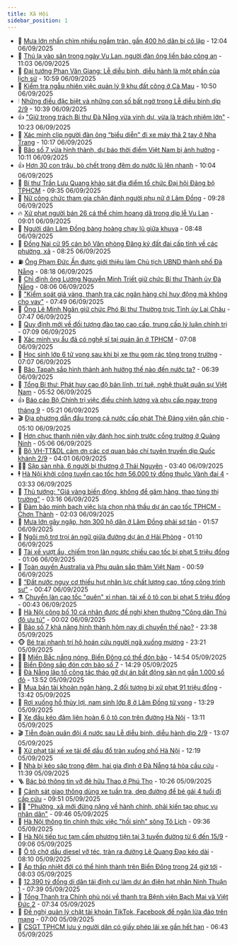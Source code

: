 ```yaml
---
title: Xã Hội
sidebar_position: 1
---
```


<!-- dantri-xa-hoi:START -->
- 🫣 [Mưa lớn nhấn chìm nhiều ngầm tràn, gần 400 hộ dân bị cô lập](https://dantri.com.vn/xa-hoi/mua-lon-nhan-chim-nhieu-ngam-tran-gan-400-ho-dan-bi-co-lap-20250906185447097.htm) - 12:04 06/09/2025
- 💼 [Thú lạ vào sân trong ngày Vu Lan, người đàn ông liền báo công an](https://dantri.com.vn/xa-hoi/thu-la-vao-san-trong-ngay-vu-lan-nguoi-dan-ong-lien-bao-cong-an-20250906174436100.htm) - 11:03 06/09/2025
- 🎊 [Đại tướng Phan Văn Giang: Lễ diễu binh, diễu hành là một phần của lịch sử](https://dantri.com.vn/xa-hoi/dai-tuong-phan-van-giang-le-dieu-binh-dieu-hanh-la-mot-phan-cua-lich-su-20250905201053487.htm) - 10:59 06/09/2025
- 🙉 [Kiểm tra ngẫu nhiên việc quản lý 9 khu đất công ở Cà Mau](https://dantri.com.vn/xa-hoi/kiem-tra-ngau-nhien-viec-quan-ly-9-khu-dat-cong-o-ca-mau-20250906164308949.htm) - 10:50 06/09/2025
- 🕯 [Những điều đặc biệt và những con số bất ngờ trong Lễ diễu binh dịp 2/9](https://dantri.com.vn/xa-hoi/nhung-dieu-dac-biet-va-nhung-con-so-bat-ngo-trong-le-dieu-binh-dip-29-20250906173145487.htm) - 10:39 06/09/2025
- 👍 [&quot;Giữ trọng trách Bí thư Đà Nẵng vừa vinh dự, vừa là trách nhiệm lớn&quot;](https://dantri.com.vn/xa-hoi/giu-trong-trach-bi-thu-da-nang-vua-vinh-du-vua-la-trach-nhiem-lon-20250906171053881.htm) - 10:23 06/09/2025
- 🤖 [Xác minh clip người đàn ông “biểu diễn” đi xe máy thả 2 tay ở Nha Trang](https://dantri.com.vn/xa-hoi/xac-minh-clip-nguoi-dan-ong-bieu-dien-di-xe-may-tha-2-tay-o-nha-trang-20250906170736652.htm) - 10:17 06/09/2025
- 🙉 [Bão số 7 vừa hình thành, dự báo thời điểm Việt Nam bị ảnh hưởng](https://dantri.com.vn/xa-hoi/bao-so-7-vua-hinh-thanh-du-bao-thoi-diem-viet-nam-bi-anh-huong-20250906170640904.htm) - 10:11 06/09/2025
- 👍 [Hơn 30 con trâu, bò chết trong đêm do nước lũ lên nhanh](https://dantri.com.vn/xa-hoi/hon-30-con-trau-bo-chet-trong-dem-do-nuoc-lu-len-nhanh-20250906162054860.htm) - 10:04 06/09/2025
- 🗽 [Bí thư Trần Lưu Quang khảo sát địa điểm tổ chức Đại hội Đảng bộ TPHCM](https://dantri.com.vn/xa-hoi/bi-thu-tran-luu-quang-khao-sat-dia-diem-to-chuc-dai-hoi-dang-bo-tphcm-20250906162845227.htm) - 09:35 06/09/2025
- 🗽 [Nữ công chức tham gia chặn đánh người phụ nữ ở Lâm Đồng](https://dantri.com.vn/xa-hoi/nu-cong-chuc-tham-gia-chan-danh-nguoi-phu-nu-o-lam-dong-20250906161644286.htm) - 09:28 06/09/2025
- 🔥 [Xử phạt người bán 26 cá thể chim hoang dã trong dịp lễ Vu Lan](https://dantri.com.vn/xa-hoi/xu-phat-nguoi-ban-26-ca-the-chim-hoang-da-trong-dip-le-vu-lan-20250906154703942.htm) - 09:01 06/09/2025
- 🦒 [Người dân Lâm Đồng bàng hoàng chạy lũ giữa khuya](https://dantri.com.vn/xa-hoi/nguoi-dan-lam-dong-bang-hoang-chay-lu-giua-khuya-20250906151537268.htm) - 08:48 06/09/2025
- 🧐 [Đồng Nai cử 95 cán bộ Văn phòng Đăng ký đất đai cấp tỉnh về các phường, xã](https://dantri.com.vn/xa-hoi/dong-nai-cu-95-can-bo-van-phong-dang-ky-dat-dai-cap-tinh-ve-cac-phuong-xa-20250906141420168.htm) - 08:25 06/09/2025
- ⛽️ [Ông Phạm Đức Ấn được giới thiệu làm Chủ tịch UBND thành phố Đà Nẵng](https://dantri.com.vn/xa-hoi/ong-pham-duc-an-duoc-gioi-thieu-lam-chu-tich-ubnd-thanh-pho-da-nang-20250906131916938.htm) - 08:18 06/09/2025
- 🚀 [Chỉ định ông Lương Nguyễn Minh Triết giữ chức Bí thư Thành ủy Đà Nẵng](https://dantri.com.vn/xa-hoi/chi-dinh-ong-luong-nguyen-minh-triet-giu-chuc-bi-thu-thanh-uy-da-nang-20250906130754392.htm) - 08:06 06/09/2025
- 🦒 [&quot;Kiểm soát giá vàng, thanh tra các ngân hàng chỉ huy động mà không cho vay&quot;](https://dantri.com.vn/xa-hoi/kiem-soat-gia-vang-thanh-tra-cac-ngan-hang-chi-huy-dong-ma-khong-cho-vay-20250906144320180.htm) - 07:49 06/09/2025
- 🦅 [Ông Lê Minh Ngân giữ chức Phó Bí thư Thường trực Tỉnh ủy Lai Châu](https://dantri.com.vn/xa-hoi/ong-le-minh-ngan-giu-chuc-pho-bi-thu-thuong-truc-tinh-uy-lai-chau-20250906144106968.htm) - 07:47 06/09/2025
- 🚀 [Quy định mới về đối tượng đào tạo cao cấp, trung cấp lý luận chính trị](https://dantri.com.vn/xa-hoi/quy-dinh-moi-ve-doi-tuong-dao-tao-cao-cap-trung-cap-ly-luan-chinh-tri-20250906140618005.htm) - 07:09 06/09/2025
- 🦅 [Xác minh vụ ẩu đả có nghệ sĩ tại quán ăn ở TPHCM](https://dantri.com.vn/xa-hoi/xac-minh-vu-au-da-co-nghe-si-tai-quan-an-o-tphcm-20250906133159754.htm) - 07:08 06/09/2025
- 🤠 [Học sinh lớp 6 tử vong sau khi bị xe thu gom rác tông trong trường](https://dantri.com.vn/xa-hoi/hoc-sinh-lop-6-tu-vong-sau-khi-bi-xe-thu-gom-rac-tong-trong-truong-20250906135115179.htm) - 07:07 06/09/2025
- 💄 [Bão Tapah sắp hình thành ảnh hưởng thế nào đến nước ta?](https://dantri.com.vn/xa-hoi/bao-tapah-sap-hinh-thanh-anh-huong-the-nao-den-nuoc-ta-20250906133401096.htm) - 06:39 06/09/2025
- 🥷 [Tổng Bí thư: Phát huy cao độ bản lĩnh, trí tuệ, nghệ thuật quân sự Việt Nam](https://dantri.com.vn/xa-hoi/tong-bi-thu-phat-huy-cao-do-ban-linh-tri-tue-nghe-thuat-quan-su-viet-nam-20250906125237584.htm) - 05:52 06/09/2025
- 👍 [Báo cáo Bộ Chính trị việc điều chỉnh lương và phụ cấp ngay trong tháng 9](https://dantri.com.vn/xa-hoi/bao-cao-bo-chinh-tri-viec-dieu-chinh-luong-va-phu-cap-ngay-trong-thang-9-20250906121224976.htm) - 05:21 06/09/2025
- 🎬 [Địa phương dẫn đầu trong cả nước cấp phát Thẻ Đảng viên gắn chip](https://dantri.com.vn/xa-hoi/dia-phuong-dan-dau-trong-ca-nuoc-cap-phat-the-dang-vien-gan-chip-20250906100557853.htm) - 05:10 06/09/2025
- 🦒 [Hơn chục thanh niên vây đánh học sinh trước cổng trường ở Quảng Ninh](https://dantri.com.vn/xa-hoi/hon-chuc-thanh-nien-vay-danh-hoc-sinh-truoc-cong-truong-o-quang-ninh-20250906112712597.htm) - 05:06 06/09/2025
- 🌊 [Bộ VH-TT&amp;DL cảm ơn các cơ quan báo chí tuyên truyền dịp Quốc khánh 2/9](https://dantri.com.vn/xa-hoi/bo-vh-ttdl-cam-on-cac-co-quan-bao-chi-tuyen-truyen-dip-quoc-khanh-29-20250906105657643.htm) - 04:01 06/09/2025
- 🧑‍💻 [Sập sàn nhà, 6 người bị thương ở Thái Nguyên](https://dantri.com.vn/xa-hoi/sap-san-nha-6-nguoi-bi-thuong-o-thai-nguyen-20250906102835779.htm) - 03:40 06/09/2025
- 🕴 [Hà Nội khởi công tuyến cao tốc hơn 56.000 tỷ đồng thuộc Vành đai 4](https://dantri.com.vn/xa-hoi/ha-noi-khoi-cong-tuyen-cao-toc-hon-56000-ty-dong-thuoc-vanh-dai-4-20250906073509040.htm) - 03:33 06/09/2025
- 🤔 [Thủ tướng: &quot;Giá vàng biến động, không để găm hàng, thao túng thị trường&quot;](https://dantri.com.vn/kinh-doanh/thu-tuong-gia-vang-bien-dong-khong-de-gam-hang-thao-tung-thi-truong-20250906101322714.htm) - 03:16 06/09/2025
- 💄 [Đảm bảo minh bạch việc lựa chọn nhà thầu dự án cao tốc TPHCM - Chơn Thành](https://dantri.com.vn/kinh-doanh/dam-bao-minh-bach-viec-lua-chon-nha-thau-du-an-cao-toc-tphcm-chon-thanh-20250903180156193.htm) - 02:03 06/09/2025
- 🧠 [Mưa lớn gây ngập, hơn 300 hộ dân ở Lâm Đồng phải sơ tán](https://dantri.com.vn/xa-hoi/mua-lon-gay-ngap-hon-300-ho-dan-o-lam-dong-phai-so-tan-20250906083401279.htm) - 01:57 06/09/2025
- 🦣 [Ngôi mộ trơ trọi án ngữ giữa đường dự án ở Hải Phòng](https://dantri.com.vn/xa-hoi/ngoi-mo-tro-troi-an-ngu-giua-duong-du-an-o-hai-phong-20250905221938503.htm) - 01:10 06/09/2025
- 💫 [Tài xế vượt ẩu, chiếm trọn làn ngược chiều cao tốc bị phạt 5 triệu đồng](https://dantri.com.vn/xa-hoi/tai-xe-vuot-au-chiem-tron-lan-nguoc-chieu-cao-toc-bi-phat-5-trieu-dong-20250906075946120.htm) - 01:06 06/09/2025
- 🚀 [Toàn quyền Australia và Phu quân sắp thăm Việt Nam](https://dantri.com.vn/xa-hoi/toan-quyen-australia-va-phu-quan-sap-tham-viet-nam-20250906075302538.htm) - 00:59 06/09/2025
- 🤔 [“Đất nước nguy cơ thiếu hụt nhân lực chất lượng cao, tổng công trình sư&quot;](https://dantri.com.vn/xa-hoi/dat-nuoc-nguy-co-thieu-hut-nhan-luc-chat-luong-cao-tong-cong-trinh-su-20250906073715820.htm) - 00:47 06/09/2025
- ⚗️ [Chuyển làn cao tốc &quot;quên&quot; xi nhan, tài xế ô tô con bị phạt 5 triệu đồng](https://dantri.com.vn/xa-hoi/chuyen-lan-cao-toc-quen-xi-nhan-tai-xe-o-to-con-bi-phat-5-trieu-dong-20250906074105161.htm) - 00:43 06/09/2025
- 🫶 [Hà Nội công bố 10 cá nhân được đề nghị khen thưởng &quot;Công dân Thủ đô ưu tú&quot;](https://dantri.com.vn/xa-hoi/ha-noi-cong-bo-10-ca-nhan-duoc-de-nghi-khen-thuong-cong-dan-thu-do-uu-tu-20250905102050879.htm) - 00:02 06/09/2025
- 🌮 [Bão số 7 khả năng hình thành hôm nay di chuyển thế nào?](https://dantri.com.vn/xa-hoi/bao-so-7-kha-nang-hinh-thanh-hom-nay-di-chuyen-the-nao-20250906063605647.htm) - 23:38 05/09/2025
- 🐵 [Bé trai nhanh trí hô hoán cứu người ngã xuống mương](https://dantri.com.vn/xa-hoi/be-trai-nhanh-tri-ho-hoan-cuu-nguoi-nga-xuong-muong-20250906002013970.htm) - 23:21 05/09/2025
- 🧑‍🏫 [Miền Bắc nắng nóng, Biển Đông có thể đón bão](https://dantri.com.vn/xa-hoi/mien-bac-nang-nong-bien-dong-co-the-don-bao-20250905210605174.htm) - 14:54 05/09/2025
- 💫 [Biển Đông sắp đón cơn bão số 7](https://dantri.com.vn/xa-hoi/bien-dong-sap-don-con-bao-so-7-20250905212507528.htm) - 14:29 05/09/2025
- 🦩 [Đà Nẵng lập tổ công tác tháo gỡ dự án bất động sản nợ gần 1.000 sổ đỏ](https://dantri.com.vn/xa-hoi/da-nang-lap-to-cong-tac-thao-go-du-an-bat-dong-san-no-gan-1000-so-do-20250905195550378.htm) - 13:52 05/09/2025
- 🦄 [Mua bán tài khoản ngân hàng, 2 đối tượng bị xử phạt 91 triệu đồng](https://dantri.com.vn/xa-hoi/mua-ban-tai-khoan-ngan-hang-2-doi-tuong-bi-xu-phat-91-trieu-dong-20250905200242513.htm) - 13:42 05/09/2025
- 💂 [Rơi xuống hồ thủy lợi, nam sinh lớp 8 ở Lâm Đồng tử vong](https://dantri.com.vn/xa-hoi/roi-xuong-ho-thuy-loi-nam-sinh-lop-8-o-lam-dong-tu-vong-20250905200906029.htm) - 13:29 05/09/2025
- 💄 [Xe đầu kéo đâm liên hoàn 6 ô tô con trên đường Hà Nội](https://dantri.com.vn/xa-hoi/xe-dau-keo-dam-lien-hoan-6-o-to-con-tren-duong-ha-noi-20250905200348313.htm) - 13:11 05/09/2025
- 🎬 [Tiễn đoàn quân đội 4 nước sau Lễ diễu binh, diễu hành dịp 2/9](https://dantri.com.vn/xa-hoi/tien-doan-quan-doi-4-nuoc-sau-le-dieu-binh-dieu-hanh-dip-29-20250905194105886.htm) - 13:07 05/09/2025
- 👀 [Xử phạt tài xế xe tải để dầu đổ tràn xuống phố Hà Nội](https://dantri.com.vn/xa-hoi/xu-phat-tai-xe-xe-tai-de-dau-do-tran-xuong-pho-ha-noi-20250905190131017.htm) - 12:19 05/09/2025
- 💃 [Nhà bị kéo sập trong đêm, hai gia đình ở Đà Nẵng tá hỏa cầu cứu](https://dantri.com.vn/xa-hoi/nha-bi-keo-sap-trong-dem-hai-gia-dinh-o-da-nang-ta-hoa-cau-cuu-20250905141257991.htm) - 11:39 05/09/2025
- 🪜 [Bác bỏ thông tin vỡ đê hữu Thao ở Phú Thọ](https://dantri.com.vn/xa-hoi/bac-bo-thong-tin-vo-de-huu-thao-o-phu-tho-20250905171247797.htm) - 10:26 05/09/2025
- 📝 [Cảnh sát giao thông dùng xe tuần tra, dẹp đường để bé gái 4 tuổi đi cấp cứu](https://dantri.com.vn/xa-hoi/canh-sat-giao-thong-dung-xe-tuan-tra-dep-duong-de-be-gai-4-tuoi-di-cap-cuu-20250905144525798.htm) - 09:51 05/09/2025
- 🧑‍💻 [&quot;Phường, xã mới đừng nặng về hành chính, phải kiến tạo phục vụ nhân dân&quot;](https://dantri.com.vn/xa-hoi/phuong-xa-moi-dung-nang-ve-hanh-chinh-phai-kien-tao-phuc-vu-nhan-dan-20250905163313274.htm) - 09:46 05/09/2025
- 👺 [Hà Nội thông tin chính thức việc &quot;hồi sinh&quot; sông Tô Lịch](https://dantri.com.vn/xa-hoi/ha-noi-thong-tin-chinh-thuc-viec-hoi-sinh-song-to-lich-20250905163016585.htm) - 09:36 05/09/2025
- 🌮 [Hà Nội tiếp tục tạm cấm phương tiện tại 3 tuyến đường từ 6 đến 15/9](https://dantri.com.vn/xa-hoi/ha-noi-tiep-tuc-tam-cam-phuong-tien-tai-3-tuyen-duong-tu-6-den-159-20250905160201115.htm) - 09:06 05/09/2025
- 🤭 [Ô tô chở dầu diesel vỡ téc, tràn ra đường Lê Quang Đạo kéo dài](https://dantri.com.vn/xa-hoi/o-to-cho-dau-diesel-vo-tec-tran-ra-duong-le-quang-dao-keo-dai-20250905150049614.htm) - 08:10 05/09/2025
- 💪 [Áp thấp nhiệt đới có thể hình thành trên Biển Đông trong 24 giờ tới](https://dantri.com.vn/xa-hoi/ap-thap-nhiet-doi-co-the-hinh-thanh-tren-bien-dong-trong-24-gio-toi-20250905145636852.htm) - 08:03 05/09/2025
- 🧰 [12.390 tỷ đồng di dân tái định cư làm dự án điện hạt nhân Ninh Thuận 1](https://dantri.com.vn/xa-hoi/12390-ty-dong-di-dan-tai-dinh-cu-lam-du-an-dien-hat-nhan-ninh-thuan-1-20250905142618191.htm) - 07:39 05/09/2025
- 🤡 [Tổng Thanh tra Chính phủ nói về thanh tra Bệnh viện Bạch Mai và Việt Đức 2](https://dantri.com.vn/xa-hoi/tong-thanh-tra-chinh-phu-noi-ve-thanh-tra-benh-vien-bach-mai-va-viet-duc-2-20250905142753786.htm) - 07:34 05/09/2025
- 🦆 [Đề nghị quản lý chặt tài khoản TikTok, Facebook để ngăn lừa đảo trên mạng](https://dantri.com.vn/xa-hoi/de-nghi-quan-ly-chat-tai-khoan-tiktok-facebook-de-ngan-lua-dao-tren-mang-20250905135510432.htm) - 07:00 05/09/2025
- 🦍 [CSGT TPHCM lưu ý người dân có giấy phép lái xe gần hết hạn](https://dantri.com.vn/xa-hoi/csgt-tphcm-luu-y-nguoi-dan-co-giay-phep-lai-xe-gan-het-han-20250905130347877.htm) - 06:43 05/09/2025<!-- dantri-xa-hoi:END -->

